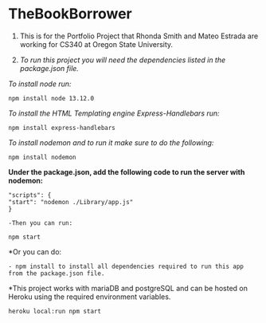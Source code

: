 # TheBookBorrower

1. This is for the Portfolio Project that Rhonda Smith and Mateo Estrada are working for CS340 at Oregon State University.

2. *To run this project you will need the dependencies listed in the package.json file.*

*To install node run:* 
    
    npm install node 13.12.0

    
*To install the HTML Templating engine Express-Handlebars run:*

    npm install express-handlebars

*To install nodemon and to run it make sure to do the following:*

    npm install nodemon
**Under the package.json, add the following code to run the server with nodemon:**
    
    "scripts": {
    "start": "nodemon ./Library/app.js"
    }
    
    -Then you can run:
    
    npm start
    
*Or you can do:

    - npm install to install all dependencies required to run this app from the package.json file.

*This project works with mariaDB and postgreSQL and can be hosted on Heroku using the required environment variables.


    heroku local:run npm start 


    


